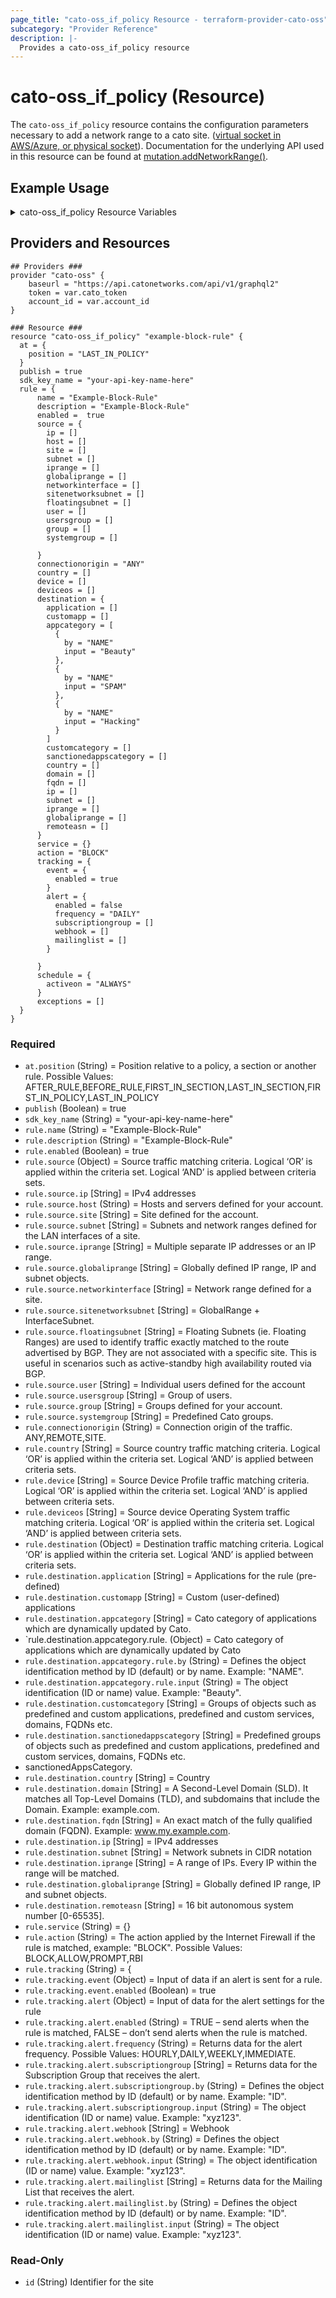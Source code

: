 ```yaml
---
page_title: "cato-oss_if_policy Resource - terraform-provider-cato-oss"
subcategory: "Provider Reference"
description: |-
  Provides a cato-oss_if_policy resource  
---
```


# cato-oss_if_policy (Resource)

The `cato-oss_if_policy` resource contains the configuration parameters necessary to 
add a network range to a cato site. 
([virtual socket in AWS/Azure, or physical socket](https://support.catonetworks.com/hc/en-us/articles/4413280502929-Working-with-X1500-X1600-and-X1700-Socket-Sites)).
Documentation for the underlying API used in this resource can be found at
[mutation.addNetworkRange()](https://api.catonetworks.com/documentation/#mutation-site.addNetworkRange).

## Example Usage

<details>
<summary>cato-oss_if_policy Resource Variables</summary>

### cato-oss_if_policy Resource Variables

```hcl
# Provider variables
variable cato_token {}

variable "account_id" {
    description = "Account ID"
    type        = number
    default	    = 12345
}
```
</details>

## Providers and Resources

```hcl
## Providers ###
provider "cato-oss" {
    baseurl = "https://api.catonetworks.com/api/v1/graphql2"
    token = var.cato_token
    account_id = var.account_id
}

### Resource ###
resource "cato-oss_if_policy" "example-block-rule" {
  at = {
    position = "LAST_IN_POLICY"
  }
  publish = true
  sdk_key_name = "your-api-key-name-here"
  rule = {
      name = "Example-Block-Rule"
      description = "Example-Block-Rule"
      enabled =  true
      source = {
        ip = []
        host = []
        site = []
        subnet = []
        iprange = []
        globaliprange = []
        networkinterface = []
        sitenetworksubnet = []
        floatingsubnet = []
        user = []
        usersgroup = []
        group = []
        systemgroup = []

      }
      connectionorigin = "ANY"
      country = []
      device = []
      deviceos = []
      destination = {
        application = []
        customapp = []
        appcategory = [
          {
            by = "NAME"
            input = "Beauty"
          },
          {
            by = "NAME"
            input = "SPAM"
          },
          {
            by = "NAME"
            input = "Hacking"
          }
        ]
        customcategory = []
        sanctionedappscategory = []
        country = []
        domain = []
        fqdn = []
        ip = []
        subnet = []
        iprange = []
        globaliprange = []
        remoteasn = []
      }
      service = {}
      action = "BLOCK"
      tracking = {
        event = {
          enabled = true
        }
        alert = {
          enabled = false
          frequency = "DAILY"
          subscriptiongroup = []
          webhook = []
          mailinglist = []
        }

      }
      schedule = {
        activeon = "ALWAYS"
      }
      exceptions = []
  }
}
```

### Required

- `at.position` (String) = Position relative to a policy, a section or another rule. Possible Values: AFTER_RULE,BEFORE_RULE,FIRST_IN_SECTION,LAST_IN_SECTION,FIRST_IN_POLICY,LAST_IN_POLICY
- `publish` (Boolean) = true
- `sdk_key_name` (String) = "your-api-key-name-here"
- `rule.name` (String) = "Example-Block-Rule"
- `rule.description` (String) = "Example-Block-Rule"
- `rule.enabled` (Boolean) =  true
- `rule.source` (Object) = Source traffic matching criteria. Logical ‘OR’ is applied within the criteria set. Logical ‘AND’ is applied between criteria sets.
- `rule.source.ip` [String] = IPv4 addresses
- `rule.source.host` (String) = Hosts and servers defined for your account.
- `rule.source.site` [String] = Site defined for the account.
- `rule.source.subnet` [String] = Subnets and network ranges defined for the LAN interfaces of a site.
- `rule.source.iprange` [String] = Multiple separate IP addresses or an IP range.
- `rule.source.globaliprange` [String] = Globally defined IP range, IP and subnet objects.
- `rule.source.networkinterface` [String] = Network range defined for a site.
- `rule.source.sitenetworksubnet` [String] = GlobalRange + InterfaceSubnet.
- `rule.source.floatingsubnet` [String] = Floating Subnets (ie. Floating Ranges) are used to identify traffic exactly matched to the route advertised by BGP. They are not associated with a specific site. This is useful in scenarios such as active-standby high availability routed via BGP.
- `rule.source.user` [String] = Individual users defined for the account
- `rule.source.usersgroup` [String] = Group of users.
- `rule.source.group` [String] = Groups defined for your account.
- `rule.source.systemgroup` [String] = Predefined Cato groups.
- `rule.connectionorigin` (String) = Connection origin of the traffic. ANY,REMOTE,SITE.
- `rule.country` [String] = Source country traffic matching criteria. Logical ‘OR’ is applied within the criteria set. Logical ‘AND’ is applied between criteria sets.
- `rule.device` [String] = Source Device Profile traffic matching criteria. Logical ‘OR’ is applied within the criteria set. Logical ‘AND’ is applied between criteria sets.
- `rule.deviceos` [String] = Source device Operating System traffic matching criteria. Logical ‘OR’ is applied within the criteria set. Logical ‘AND’ is applied between criteria sets.
- `rule.destination` (Object) = Destination traffic matching criteria. Logical ‘OR’ is applied within the criteria set. Logical ‘AND’ is applied between criteria sets.
- `rule.destination.application` [String] = Applications for the rule (pre-defined)
- `rule.destination.customapp` [String] = Custom (user-defined) applications
- `rule.destination.appcategory` [String] = Cato category of applications which are dynamically updated by Cato.
- `rule.destination.appcategory.rule. (Object) = Cato category of applications which are dynamically updated by Cato
- `rule.destination.appcategory.rule.by` (String) = Defines the object identification method by ID (default) or by name. Example: "NAME".
- `rule.destination.appcategory.rule.input` (String) = The object identification (ID or name) value. Example: "Beauty".
- `rule.destination.customcategory` [String] = Groups of objects such as predefined and custom applications, predefined and custom services, domains, FQDNs etc.
- `rule.destination.sanctionedappscategory` [String] = Predefined groups of objects such as predefined and custom applications, predefined and custom services, domains, FQDNs etc.
- sanctionedAppsCategory.
- `rule.destination.country` [String] = Country
- `rule.destination.domain` [String] = A Second-Level Domain (SLD). It matches all Top-Level Domains (TLD), and subdomains that include the Domain. Example: example.com.
- `rule.destination.fqdn` [String] = An exact match of the fully qualified domain (FQDN). Example: www.my.example.com.
- `rule.destination.ip` [String] = IPv4 addresses
- `rule.destination.subnet` [String] = Network subnets in CIDR notation
- `rule.destination.iprange` [String] = A range of IPs. Every IP within the range will be matched.
- `rule.destination.globaliprange` [String] = Globally defined IP range, IP and subnet objects.
- `rule.destination.remoteasn` [String] = 16 bit autonomous system number [0-65535].
- `rule.service` (String) = {}
- `rule.action` (String) = The action applied by the Internet Firewall if the rule is matched, example: "BLOCK". Possible Values: BLOCK,ALLOW,PROMPT,RBI
- `rule.tracking` (String) = {
- `rule.tracking.event` (Object) = Input of data if an alert is sent for a rule.
- `rule.tracking.event.enabled` (Boolean) = true
- `rule.tracking.alert` (Object) = Input of data for the alert settings for the rule
- `rule.tracking.alert.enabled` (String) = TRUE – send alerts when the rule is matched, FALSE – don’t send alerts when the rule is matched.
- `rule.tracking.alert.frequency` (String) = Returns data for the alert frequency. Possible Values: HOURLY,DAILY,WEEKLY,IMMEDIATE.
- `rule.tracking.alert.subscriptiongroup` [String] = Returns data for the Subscription Group that receives the alert.
- `rule.tracking.alert.subscriptiongroup.by` (String) = Defines the object identification method by ID (default) or by name. Example: "ID".
- `rule.tracking.alert.subscriptiongroup.input` (String) = The object identification (ID or name) value. Example: "xyz123".
- `rule.tracking.alert.webhook` [String] = Webhook
- `rule.tracking.alert.webhook.by` (String) = Defines the object identification method by ID (default) or by name. Example: "ID".
- `rule.tracking.alert.webhook.input` (String) = The object identification (ID or name) value. Example: "xyz123".
- `rule.tracking.alert.mailinglist` [String] = Returns data for the Mailing List that receives the alert.
- `rule.tracking.alert.mailinglist.by` (String) = Defines the object identification method by ID (default) or by name. Example: "ID".
- `rule.tracking.alert.mailinglist.input` (String) = The object identification (ID or name) value. Example: "xyz123".

### Read-Only

- `id` (String) Identifier for the site
